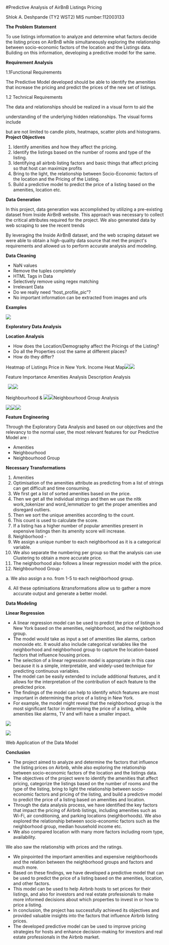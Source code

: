 #Predictive Analysis of AirBnB Listings Pricing

Shlok A. Deshpande (TY2 WST2) MIS number:112003133

**The Problem Statement**

To use listings information to analyze and determine what factors decide the listing prices on AirBnB while simultaneously exploring the relationship between socio-economic factors of the location and the Listings data. Building on this information, developing a predictive model for the same.

**Requirement Analysis**

1\.1Functional Requirements

The Predictive Model developed should be able to identify the amenities that increase the pricing and predict the prices of the new set of listings.

1\.2 Technical Requirements

The data and relationships should be realized in a visual form to aid the

understanding of the underlying hidden relationships. The visual forms include

but are not limited to candle plots, heatmaps, scatter plots and histograms. **Project Objectives**

1. Identify amenities and how they affect the pricing.
1. Identify the listings based on the number of rooms and type of the listing.
1. Identifying all airbnb listing factors and basic things that affect pricing so that host can maximize profits
1. Bring to the light, the relationship between Socio-Economic factors of the location and the Pricing of the Listing.
1. Build a predictive model to predict the price of a listing based on the amenities, location etc.

**Data Generation**

In this project, data generation was accomplished by utilizing a pre-existing dataset from Inside AirBnB website. This approach was necessary to collect the critical attributes required for the project. We also generated data by web scraping to see the recent trends

By leveraging the Inside AirBnB dataset, and the web scraping dataset we were able to obtain a high-quality data source that met the project's requirements and allowed us to perform accurate analysis and modeling.

**Data Cleaning**

- NaN values
- Remove the tuples completely
- HTML Tags in Data
- Selectively remove using regex matching
- Irrelevant Data
- Do we really need “host\_profile\_pic”?
- No important information can be extracted from images and urls

**Examples**

![](Aspose.Words.7dafbdb5-abc0-4aae-9fde-e831a054fcfb.001.png)

**Exploratory Data Analysis**

**Location Analysis**

- How does the Location/Demography affect the Pricings of the Listing?
- Do all the Properties cost the same at different places?
- How do they differ?

Heatmap of Listings Price in New York. Income Heat Map![](Aspose.Words.7dafbdb5-abc0-4aae-9fde-e831a054fcfb.002.jpeg)![](Aspose.Words.7dafbdb5-abc0-4aae-9fde-e831a054fcfb.003.jpeg)

Feature Importance Amenities Analysis Description Analysis

` `![](Aspose.Words.7dafbdb5-abc0-4aae-9fde-e831a054fcfb.004.png)![](Aspose.Words.7dafbdb5-abc0-4aae-9fde-e831a054fcfb.005.jpeg)

Neighbourhood & ![](Aspose.Words.7dafbdb5-abc0-4aae-9fde-e831a054fcfb.006.jpeg)![](Aspose.Words.7dafbdb5-abc0-4aae-9fde-e831a054fcfb.007.png)Neighbourhood Group Analysis 

![](Aspose.Words.7dafbdb5-abc0-4aae-9fde-e831a054fcfb.008.png)![](Aspose.Words.7dafbdb5-abc0-4aae-9fde-e831a054fcfb.009.png)![](Aspose.Words.7dafbdb5-abc0-4aae-9fde-e831a054fcfb.010.png)

**Feature Engineering**

Through the Exploratory Data Analysis and based on our objectives and the relevancy to the normal user, the most relevant features for our Predictive Model are :

- Amenities
- Neighbourhood
- Neighbourhood Group

**Necessary Transformations**

1. Amenities
1. Optimisation of the amenities attribute as predicting from a list of strings can get difficult and time consuming.
1. We first get a list of sorted amenities based on the price.
1. Then we get all the individual strings and then we use the nltk work\_tokenizer and word\_lemmatizer to get the proper amenities and disregard outliers.
1. Then we sort the unique amenities according to the count.
1. This count is used to calculate the score.
1. If a listing has a higher number of popular amenities present in expensive listings then its amenity score will increase.
2. Neighborhood -
1. We assign a unique number to each neighborhood as it is a categorical variable.
1. We also separate the numbering per group so that the analysis can use Clustering to obtain a more accurate price.
1. The neighborhood also follows a linear regression model with the price.
3. Neighbourhood Group -

a. We also assign a no. from 1-5 to each neighborhood group.

4. All these optimisations &transformations allow us to gather a more accurate output and generate a better model.

**Data Modeling**

**Linear Regression**

- A linear regression model can be used to predict the price of listings in New York based on the amenities, neighborhood, and the neighborhood group.
- The model would take as input a set of amenities like alarms, carbon monoxide etc. It would also include categorical variables like the neighborhood and neighborhood group to capture the location-based factors that influence housing prices.
- The selection of a linear regression model is appropriate in this case because it is a simple, interpretable, and widely-used technique for predicting continuous variables.
- The model can be easily extended to include additional features, and it allows for the interpretation of the contribution of each feature to the predicted price.
- The findings of the model can help to identify which features are most important in determining the price of a listing in New York.
- For example, the model might reveal that the neighborhood group is the most significant factor in determining the price of a listing, while amenities like alarms, TV and wifi have a smaller impact.

![](Aspose.Words.7dafbdb5-abc0-4aae-9fde-e831a054fcfb.011.jpeg)

![](Aspose.Words.7dafbdb5-abc0-4aae-9fde-e831a054fcfb.012.jpeg)

Web Application of the Data Model

**Conclusion**

- The project aimed to analyze and determine the factors that influence the listing prices on Airbnb, while also exploring the relationship between socio-economic factors of the location and the listings data.
- The objectives of the project were to identify the amenities that affect pricing, categorize the listings based on the number of rooms and the type of the listing, bring to light the relationship between socio-economic factors and pricing of the listing, and build a predictive model to predict the price of a listing based on amenities and location.
- Through the data analysis process, we have identified the key factors that impact the pricing of Airbnb listings, including amenities such as Wi-Fi, air conditioning, and parking locations (neighborhoods). We also explored the relationship between socio-economic factors such as the neighborhood group, median household income etc.
- We also compared location with many more factors including room type, availability.

We also saw the relationship with prices and the ratings.

- We pinpointed the important amenities and expensive neighborhoods and the relation between the neighborhood groups and factors and much more.
- Based on these findings, we have developed a predictive model that can be used to predict the price of a listing based on the amenities, location, and other factors.
- This model can be used to help Airbnb hosts to set prices for their listings, and also for investors and real estate professionals to make more informed decisions about which properties to invest in or how to price a listing.
- In conclusion, the project has successfully achieved its objectives and provided valuable insights into the factors that influence Airbnb listing prices.
- The developed predictive model can be used to improve pricing strategies for hosts and enhance decision-making for investors and real estate professionals in the Airbnb market.
